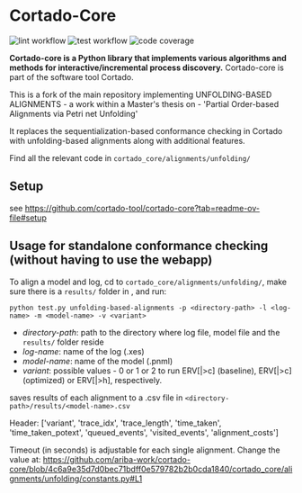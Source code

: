 # Cortado-Core

![lint workflow](https://github.com/cortado-tool/cortado-core/actions/workflows/lint.yml/badge.svg)
![test workflow](https://github.com/cortado-tool/cortado-core/actions/workflows/test.yml/badge.svg)
![code coverage](https://img.shields.io/codecov/c/gh/cortado-tool/cortado-core?label=Unit%20test%20coverage)

**Cortado-core is a Python library that implements various algorithms and methods for interactive/incremental process discovery.**
Cortado-core is part of the software tool Cortado.

This is a fork of the main repository implementing UNFOLDING-BASED ALIGNMENTS - a work within a Master's thesis on - 'Partial Order-based Alignments via Petri net Unfolding'

It replaces the sequentialization-based conformance checking in Cortado with unfolding-based alignments along with additional features.

Find all the relevant code in `cortado_core/alignments/unfolding/`

## Setup
see https://github.com/cortado-tool/cortado-core?tab=readme-ov-file#setup

## Usage for standalone conformance checking (without having to use the webapp)

To align a model and log, cd to `cortado_core/alignments/unfolding/`, make sure there is a `results/` folder in <directory-path>, and run:

```
python test.py unfolding-based-alignments -p <directory-path> -l <log-name> -m <model-name> -v <variant>
```

- _directory-path_: path to the directory where log file, model file and the `results/` folder reside
- _log-name_: name of the log (.xes)
- _model-name_: name of the model (.pnml)
- _variant_: possible values - 0 or 1 or 2 to run ERV[|>c] (baseline), ERV[|>c] (optimized) or ERV[|>h], respectively.
  
saves results of each alignment to a .csv file in `<directory-path>/results/<model-name>.csv`

Header: ['variant', 'trace_idx', 'trace_length', 'time_taken', 'time_taken_potext', 'queued_events', 'visited_events', 'alignment_costs']

Timeout (in seconds) is adjustable for each single alignment. Change the value at: https://github.com/ariba-work/cortado-core/blob/4c6a9e35d7d0bec71bdff0e579782b2b0cda1840/cortado_core/alignments/unfolding/constants.py#L1
